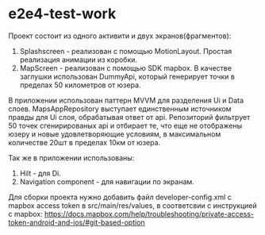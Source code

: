 # e2e4-test-work

Проект состоит из одного активити и двух экранов(фрагментов):
  1) Splashscreen - реализован с помощью MotionLayout. Простая реализация анимации из коробки.
  2) MapScreen - реализован с помощью SDK mapbox. В качестве заглушки использован DummyApi, который генерирует точки в пределах 50 километров от юзера.
 
В приложении использован паттерн MVVM для разделения Ui и Data слоев. MapsAppRepository выступает единственным источником правды для Ui слоя, обрабатывая ответ от api.
Репозиторий фильтрует 50 точек сгенирированых api и отбирает те, что еще не отображены юзеру и новые удовлетворяющие условиям, в максимальном количестве 20шт в пределах 10км от юзера.

Так же в приложении использованы:
  1) Hilt - для Di.
  2) Navigation component - для навигации по экранам.

Для сборки проекта нужно добавить файл developer-config.xml c mapbox access token в src/main/res/values, в соответсвии с инструкцией с mapbox: https://docs.mapbox.com/help/troubleshooting/private-access-token-android-and-ios/#git-based-option
